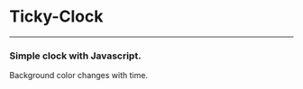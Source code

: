 <h1>Ticky-Clock</h1>
<hr>
<h3>Simple clock with Javascript.</h3>
<p>Background color changes with time.<p>
